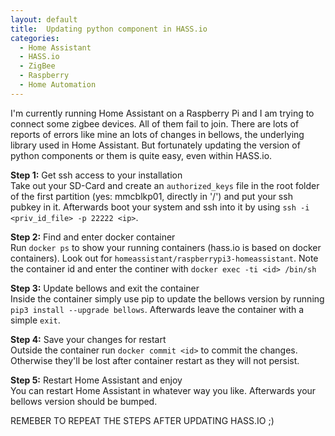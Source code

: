 ```yaml
---
layout: default
title:  Updating python component in HASS.io
categories: 
  - Home Assistant
  - HASS.io
  - ZigBee
  - Raspberry
  - Home Automation
---
```


I'm currently running Home Assistant on a Raspberry Pi and I am trying to connect some zigbee devices. All of them fail to join. There are lots of reports of errors like mine an lots of changes in bellows, the underlying library used in Home Assistant. But fortunately updating the version of python components or them is quite easy, even within HASS.io.

**Step 1:** Get ssh access to your installation  
Take out your SD-Card and create an `authorized_keys` file in the root folder of the first partition (yes: mmcblkp01, directly in '/') and put your ssh pubkey in it. Afterwards boot your system and ssh into it by using `ssh -i <priv_id_file> -p 22222 <ip>`.

**Step 2:** Find and enter docker container  
Run `docker ps` to show your running containers (hass.io is based on docker containers). Look out for `homeassistant/raspberrypi3-homeassistant`. Note the container id and enter the continer with `docker exec -ti <id> /bin/sh`

**Step 3:** Update bellows and exit the container  
Inside the container simply use pip to update the bellows version by running `pip3 install --upgrade bellows`. Afterwards leave the container with a simple `exit`.

**Step 4:** Save your changes for restart  
Outside the container run `docker commit <id>` to commit the changes. Otherwise they'll be lost after container restart as they will not persist.

**Step 5:** Restart Home Assistant and enjoy  
You can restart Home Assistant in whatever way you like. Afterwards your bellows version should be bumped.

REMEBER TO REPEAT THE STEPS AFTER UPDATING HASS.IO ;)
